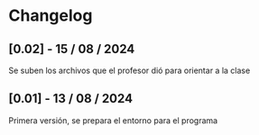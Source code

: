 # Changelog

## [0.02] - 15 / 08 / 2024
Se suben los archivos que el profesor dió para orientar a la clase

## [0.01] - 13 / 08 / 2024

Primera versión, se prepara el entorno para el programa
